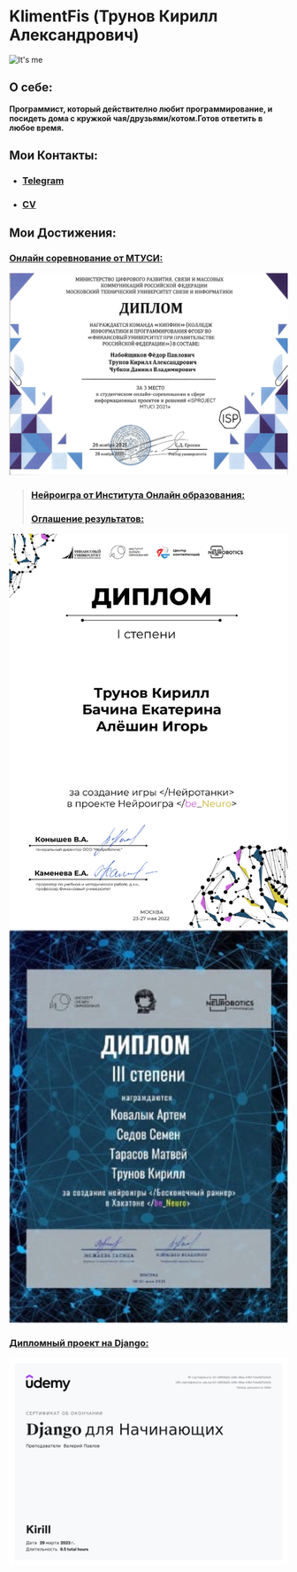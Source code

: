 # KlimentFis (Трунов Кирилл Александрович)

![It's me](https://i.pinimg.com/originals/68/6e/46/686e46b6844be0b1ee41d2f493a3f328.jpg)

## О себе:
**Программист, который действително любит программирование, и посидеть дома с кружкой чая/друзьями/котом.Готов ответить в любое время.**

## Мои Контакты:
- ### [Telegram](http://t.me/KlimentFis)
- ### [CV](https://hh.ru/resume/aed9097bff088a6ee40039ed1f3871554d344e)

## Мои Достижения:
### [Онлайн соревнование от МТУСИ:](https://github.com/KlimentFis/KIP)
![](Диплом.jpg)
> ### [Нейроигра от Института Онлайн образования:](https://drive.google.com/file/d/14cXQKAdb4eimwt6hJ8Uy4aF8Myw8-6df/view?usp=sharing)
> ### [Оглашение результатов:](https://vk.cc/cdT13r)
![](Ляяяяггушки.jpg)
![](Диплом.png)
### [Дипломный проект на Django:](https://github.com/KlimentFis/Our_Diploma)
![](Django_сертификат.jpg)
